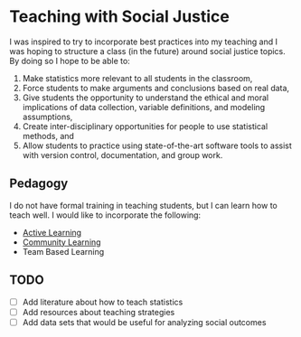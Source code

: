 
# Teaching with Social Justice
I was inspired to try to incorporate best practices into my teaching and I was 
hoping to structure a class (in the future) around social justice topics. 
By doing so I hope to be able to:

1. Make statistics more relevant to all students in the classroom,
2. Force students to make arguments and conclusions based on real data,
3. Give students the opportunity to understand the ethical and moral
   implications of data collection, variable definitions, and modeling
   assumptions, 
4. Create inter-disciplinary opportunities for people to use statistical 
   methods, and
5. Allow students to practice using state-of-the-art software tools to assist 
   with version control, documentation, and group work.

## Pedagogy
I do not have formal training in teaching students, but I can learn how to 
teach well. I would like to incorporate the following:

* [Active Learning](https://teaching.berkeley.edu/teaching-guides/running-your-course/active-learning)
* [Community Learning](https://onehe.org/equity-unbound/)
* Team Based Learning

## TODO

* [ ] Add literature about how to teach statistics
* [ ] Add resources about teaching strategies
* [ ] Add data sets that would be useful for analyzing social outcomes
